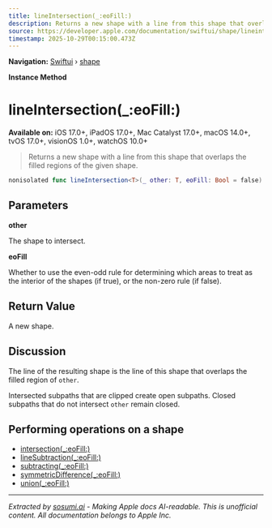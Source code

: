 ```yaml
---
title: lineIntersection(_:eoFill:)
description: Returns a new shape with a line from this shape that overlaps the filled regions of the given shape.
source: https://developer.apple.com/documentation/swiftui/shape/lineintersection(_:eofill:)
timestamp: 2025-10-29T00:15:00.473Z
---
```


**Navigation:** [Swiftui](/documentation/swiftui) › [shape](/documentation/swiftui/shape)

**Instance Method**

# lineIntersection(_:eoFill:)

**Available on:** iOS 17.0+, iPadOS 17.0+, Mac Catalyst 17.0+, macOS 14.0+, tvOS 17.0+, visionOS 1.0+, watchOS 10.0+

> Returns a new shape with a line from this shape that overlaps the filled regions of the given shape.

```swift
nonisolated func lineIntersection<T>(_ other: T, eoFill: Bool = false) -> some Shape where T : Shape
```

## Parameters

**other**

The shape to intersect.



**eoFill**

Whether to use the even-odd rule for determining which areas to treat as the interior of the shapes (if true), or the non-zero rule (if false).



## Return Value

A new shape.

## Discussion

The line of the resulting shape is the line of this shape that overlaps the filled region of `other`.

Intersected subpaths that are clipped create open subpaths. Closed subpaths that do not intersect `other` remain closed.

## Performing operations on a shape

- [intersection(_:eoFill:)](/documentation/swiftui/shape/intersection(_:eofill:))
- [lineSubtraction(_:eoFill:)](/documentation/swiftui/shape/linesubtraction(_:eofill:))
- [subtracting(_:eoFill:)](/documentation/swiftui/shape/subtracting(_:eofill:))
- [symmetricDifference(_:eoFill:)](/documentation/swiftui/shape/symmetricdifference(_:eofill:))
- [union(_:eoFill:)](/documentation/swiftui/shape/union(_:eofill:))

---

*Extracted by [sosumi.ai](https://sosumi.ai) - Making Apple docs AI-readable.*
*This is unofficial content. All documentation belongs to Apple Inc.*

